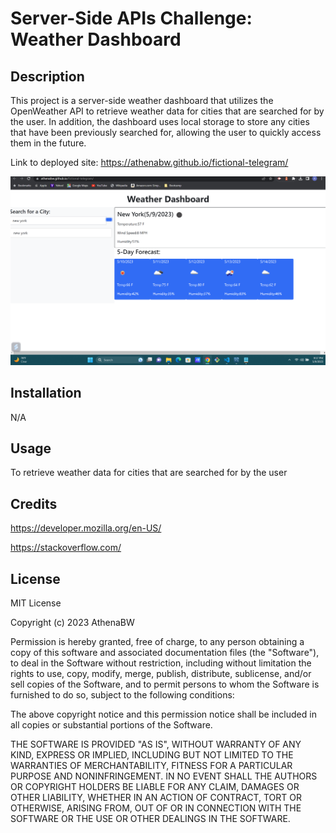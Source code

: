 # Server-Side APIs Challenge: Weather Dashboard

## Description

This project is a server-side weather dashboard that utilizes the OpenWeather API to retrieve weather data for cities that are searched for by the user. In addition, the dashboard uses local storage to store any cities that have been previously searched for, allowing the user to quickly access them in the future.

Link to deployed site: https://athenabw.github.io/fictional-telegram/

![Alt text](assets/Screenshot%202023-05-09%20211734.png)

## Installation

N/A

## Usage

To retrieve weather data for cities that are searched for by the user


## Credits

https://developer.mozilla.org/en-US/

https://stackoverflow.com/


## License

MIT License

Copyright (c) 2023 AthenaBW

Permission is hereby granted, free of charge, to any person obtaining a copy
of this software and associated documentation files (the "Software"), to deal
in the Software without restriction, including without limitation the rights
to use, copy, modify, merge, publish, distribute, sublicense, and/or sell
copies of the Software, and to permit persons to whom the Software is
furnished to do so, subject to the following conditions:

The above copyright notice and this permission notice shall be included in all
copies or substantial portions of the Software.

THE SOFTWARE IS PROVIDED "AS IS", WITHOUT WARRANTY OF ANY KIND, EXPRESS OR
IMPLIED, INCLUDING BUT NOT LIMITED TO THE WARRANTIES OF MERCHANTABILITY,
FITNESS FOR A PARTICULAR PURPOSE AND NONINFRINGEMENT. IN NO EVENT SHALL THE
AUTHORS OR COPYRIGHT HOLDERS BE LIABLE FOR ANY CLAIM, DAMAGES OR OTHER
LIABILITY, WHETHER IN AN ACTION OF CONTRACT, TORT OR OTHERWISE, ARISING FROM,
OUT OF OR IN CONNECTION WITH THE SOFTWARE OR THE USE OR OTHER DEALINGS IN THE
SOFTWARE.

